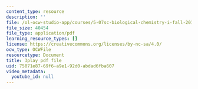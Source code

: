 ```yaml
---
content_type: resource
description: ''
file: /ol-ocw-studio-app/courses/5-07sc-biological-chemistry-i-fall-2013/75071e8769f6a9e192d0abdad6fba607_tFEBiKPv1e8.pdf
file_size: 40454
file_type: application/pdf
learning_resource_types: []
license: https://creativecommons.org/licenses/by-nc-sa/4.0/
ocw_type: OCWFile
resourcetype: Document
title: 3play pdf file
uid: 75071e87-69f6-a9e1-92d0-abdad6fba607
video_metadata:
  youtube_id: null
---
```

